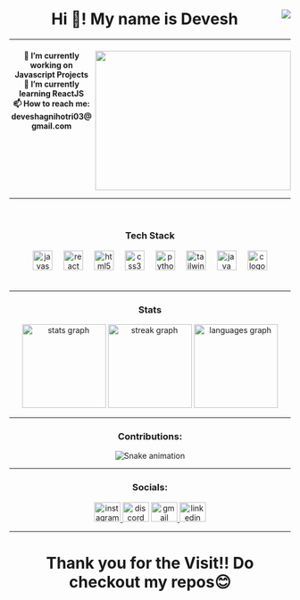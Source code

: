
<h1 align="center" width="70%">Hi 👋! My name is Devesh <img align="right" src="https://visitor-badge.laobi.icu/badge?page_id=Viceroyyyy.Viceroyyyy"></h1>
  
<!--   <p align="right"> <img src="https://komarev.com/ghpvc/?username=viceroyyyy&label=Profile%20views&color=0e75b6&style=flat" alt="viceroyyyy" /> </p> -->

<hr/>
<div>
<img align="right" height="250" width="350" src="https://uploads.laborx.com/gig/J1XGTRm1qTqGo855uIILkYOhLCpGB0tz.gif" />

<h4 align="center">🔭 I’m currently working on Javascript Projects<br>🌱 I’m currently learning ReactJS<br>📫 How to reach me: deveshagnihotri03@gmail.com</h4>
</div>

<br clear="both">
<hr/>


<div align="center" style="padding:20px">
  <h3>Tech Stack</h3>
  <img src="https://skillicons.dev/icons?i=js" height="35" alt="javascript logo"  />
  <img width="12" />
  <img src="https://skillicons.dev/icons?i=react" height="35" alt="react logo"  />
  <img width="12" />
  <img src="https://skillicons.dev/icons?i=html" height="35" alt="html5 logo"  />
  <img width="12" />
  <img src="https://skillicons.dev/icons?i=css" height="35" alt="css3 logo"  />
  <img width="12" />
  <img src="https://skillicons.dev/icons?i=py" height="35" alt="python logo"  />
  <img width="12" />
  <img src="https://skillicons.dev/icons?i=tailwind" height="35" alt="tailwindcss logo"  />
  <img width="12" />
  <img src="https://skillicons.dev/icons?i=java" height="35" alt="java logo"  />
  <img width="12" />
  <img src="https://skillicons.dev/icons?i=c" height="35" alt="c logo"  />
</div>
<hr/>
<!-- <br clear="both"> -->
<div align="center">
  <h3>Stats</h3>
  <img src="https://github-readme-stats.vercel.app/api?username=Viceroyyyy&hide_title=true&hide_rank=false&show_icons=true&include_all_commits=true&count_private=true&disable_animations=false&theme=react&locale=en&hide_border=false" height="150" alt="stats graph"  />
  <img src="https://streak-stats.demolab.com?user=Viceroyyyy&locale=en&mode=daily&theme=react&hide_border=false&border_radius=5" height="150" alt="streak graph"  />
  <img src="https://github-readme-stats.vercel.app/api/top-langs?username=Viceroyyyy&locale=en&hide_title=false&layout=compact&card_width=320&langs_count=5&theme=react&hide_border=false" height="150" alt="languages graph"  />
</div>

<hr/>
<!-- <br clear="both"> -->
<div align="center">
<h3>Contributions: </h3>
<img src="https://raw.githubusercontent.com/Viceroyyyy/Viceroyyyy/output/snake.svg" alt="Snake animation" />
</div>
<hr/>

<!-- <br clear="both"> -->
<div align="center">
  <h3>Socials:</h3>
  <a href="https://www.instagram.com/devesh1427/" target="_blank">
    <img src="https://raw.githubusercontent.com/maurodesouza/profile-readme-generator/master/src/assets/icons/social/instagram/default.svg" width="47" height="35" alt="instagram logo"  />
  </a>
  <img src="https://raw.githubusercontent.com/maurodesouza/profile-readme-generator/master/src/assets/icons/social/discord/default.svg" width="47" height="35" alt="discord logo"  />
  <a href="deveshagnihotri03@gmail.com" target="_blank">
    <img src="https://raw.githubusercontent.com/maurodesouza/profile-readme-generator/master/src/assets/icons/social/gmail/default.svg" width="47" height="35" alt="gmail logo"  />
  </a>
  <a href="www.linkedin.com/in/devesh-agnihotri-b6a206242" target="_blank">
    <img src="https://raw.githubusercontent.com/maurodesouza/profile-readme-generator/master/src/assets/icons/social/linkedin/default.svg" width="47" height="35" alt="linkedin logo"  />
  </a>
</div>

<hr/>
<h1 align="center">Thank you for the Visit!! Do checkout my repos😊</h1>
